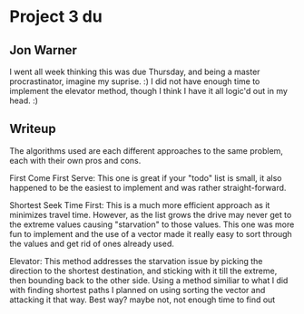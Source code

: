Project 3 du
============

Jon Warner
------------

I went all week thinking this was due Thursday, and being a master procrastinator, imagine my suprise. :) I did not have enough time to implement the elevator method, though I think I have it all logic'd out in my head. :)

Writeup
------------
The algorithms used are each different approaches to the same problem, each with their own pros and cons.

First Come First Serve:
This one is great if your "todo" list is small, it also happened to be the easiest to implement and was rather straight-forward.

Shortest Seek Time First:
This is a much more efficient approach as it minimizes travel time.  However, as the list grows the drive may never get to the extreme values causing "starvation" to those values.  This one was more fun to implement and the use of a vector made it really easy to sort through the values and get rid of ones already used.

Elevator:
This method addresses the starvation issue by picking the direction to the shortest destination, and sticking with it till the extreme, then bounding back to the other side.  Using a method similiar to what I did with finding shortest paths I planned on using sorting the vector and attacking it that way.  Best way? maybe not, not enough time to find out